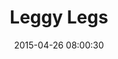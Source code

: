 ---
layout: post
title:  "Leggy Legs"
number: "117"
date:   2015-04-26 08:00:30
large-image: "https://farm9.staticflickr.com/8818/17277183821_6cec896313_k.jpg"
---